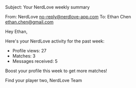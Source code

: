 Subject: Your NerdLove weekly summary

From: NerdLove <no-reply@nerdlove-app.com>
To: Ethan Chen <ethan.chen@gmail.com>

Hey Ethan,

Here's your NerdLove activity for the past week:
- Profile views: 27
- Matches: 3
- Messages received: 5

Boost your profile this week to get more matches!

Find your player two,
NerdLove Team
